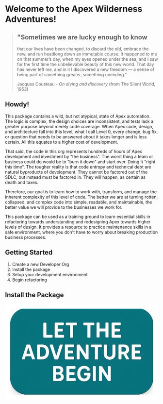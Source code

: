 # Welcome to the Apex Wilderness Adventures!

> ## "Sometimes we are lucky enough to know
>
> that our lives have been changed, to discard the old, embrace the new, and run headlong down an immutable course. It
> happened to me on that summer’s day, when my eyes opened under the sea, and I saw for the first time the unbelievable
> beauty of this new world. That day has never left me, and in it I discovered a new freedom — a sense of being part of
> something greater, something unending."
>
> Jacques Cousteau - _On diving and discovery_ (from The Silent World, 1953)

## Howdy!

This package contains a wild, but not atypical, state of Apex automation. The logic is complex, the design choices are
inconsistent, and tests lack a greater purpose beyond merely code coverage. When Apex code, design, and architecture
fall into this level, what I call Level 0, every change, bug fix, or question that needs to be answered about it
takes longer and is less certain. All this equates to a higher cost of development.

That said, the code in this org represents hundreds of hours of Apex development and investment by "the business". The
worst thing a team or business could do would be to "burn it down" and start over. Doing it "right this time". The
tougher reality is that code entropy and technical debt are natural byproducts of development. They cannot be factored
out of the SDLC, but instead must be factored in. They will happen, as certain as death and taxes.

Therefore, our goal is to learn how to work with, transform, and manage the inherent complexity of this level of code.
The better we are at turning rotten, collapsed, and complex code into simple, readable, and maintainable, the better
value we will provide to the businesses we work for.

This package can be used as a training ground to learn essential skills in refactoring towards understanding and
redesigning Apex towards higher levels of design. It provides a resource to practice maintenance skills in a safe
environment, where you don't have to worry about breaking production business processes.

## Getting Started

1. Create a new Developer Org
2. Install the package
3. Setup your development environment
4. Begin refactoring

## Install the Package

[![Install Unlocked Package in a Sandbox](./images/btn-install-unlocked-package-sandbox.png)](https://test.salesforce.com/packaging/installPackage.apexp?p0=04tak0000008Hq5AAE)

